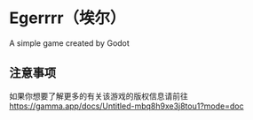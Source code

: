 # Egerrrr（埃尔）
A simple game created by Godot
## 注意事项
如果你想要了解更多的有关该游戏的版权信息请前往
https://gamma.app/docs/Untitled-mbq8h9xe3j8tou1?mode=doc
